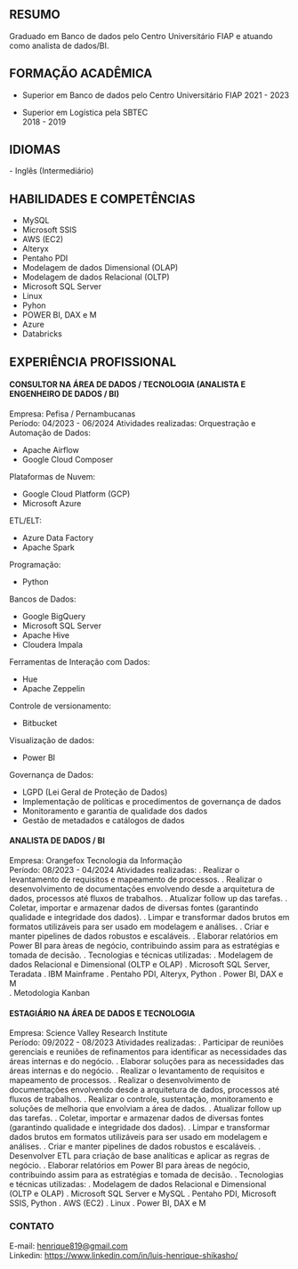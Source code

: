 ## RESUMO
Graduado em Banco de dados pelo Centro Universitário FIAP e atuando como analista de dados/BI.

## FORMAÇÃO ACADÊMICA
- Superior em Banco de dados pelo Centro Universitário FIAP
2021 - 2023

- Superior em Logística pela SBTEC                                          
2018 - 2019

## IDIOMAS
​- Inglês (Intermediário)

## HABILIDADES E COMPETÊNCIAS
- MySQL
- Microsoft SSIS
- AWS (EC2)
- Alteryx
- Pentaho PDI
- Modelagem de dados Dimensional (OLAP)
- Modelagem de dados Relacional (OLTP)
- Microsoft SQL Server 
- Linux
- Pyhon
- POWER BI, DAX e M
- Azure
- Databricks

## EXPERIÊNCIA PROFISSIONAL
#### CONSULTOR NA ÁREA DE DADOS / TECNOLOGIA (ANALISTA E ENGENHEIRO DE DADOS / BI)
Empresa: Pefisa / Pernambucanas            
Período: 04/2023 - 06/2024
Atividades realizadas:
Orquestração e Automação de Dados:
- Apache Airflow
- Google Cloud Composer

Plataformas de Nuvem:
- Google Cloud Platform (GCP)
- Microsoft Azure

ETL/ELT:
- Azure Data Factory
- Apache Spark

Programação:
- Python

Bancos de Dados:
- Google BigQuery
- Microsoft SQL Server
- Apache Hive
- Cloudera Impala

Ferramentas de Interação com Dados:
- Hue
- Apache Zeppelin

Controle de versionamento:
- Bitbucket

Visualização de dados:
- Power BI

Governança de Dados:
- LGPD (Lei Geral de Proteção de Dados)
- Implementação de políticas e procedimentos de governança de dados
- Monitoramento e garantia de qualidade dos dados
- Gestão de metadados e catálogos de dados

#### ANALISTA DE DADOS / BI                                                        ​ 
Empresa: Orangefox Tecnologia da Informação             
Período: 08/2023 - 04/2024
Atividades realizadas:
. Realizar o levantamento de requisitos e mapeamento de processos.
. Realizar o desenvolvimento de documentações envolvendo desde a arquitetura de dados, processos até fluxos de trabalhos.
. Atualizar follow up das tarefas.
. Coletar, importar e armazenar dados de diversas fontes (garantindo qualidade e integridade dos dados).
. Limpar e transformar dados brutos em formatos utilizáveis para ser usado em modelagem e análises.
. Criar e manter pipelines de dados robustos e escaláveis.
. Elaborar relatórios em Power BI para àreas de negócio, contribuindo assim para as estratégias e tomada de decisão.
. Tecnologias e técnicas utilizadas:
. Modelagem de dados Relacional e Dimensional (OLTP e OLAP)
. Microsoft SQL Server, Teradata
. IBM Mainframe 
. Pentaho PDI, Alteryx, Python
. Power BI, DAX e M           
. Metodologia Kanban

#### ESTAGIÁRIO NA ÁREA DE DADOS E TECNOLOGIA                                                 
Empresa: Science Valley Research Institute            
Período: 09/2022 - 08/2023
Atividades realizadas:
. Participar de reuniões gerenciais e reuniões de refinamentos para identificar as necessidades das áreas internas e do negócio.
. Elaborar soluções para as necessidades das áreas internas e do negócio.
. Realizar o levantamento de requisitos e mapeamento de processos.
. Realizar o desenvolvimento de documentações envolvendo desde a arquitetura de dados, processos até fluxos de trabalhos.
. Realizar o controle, sustentação, monitoramento e soluções de melhoria que envolviam a área de dados.
. Atualizar follow up das tarefas.
. Coletar, importar e armazenar dados de diversas fontes (garantindo qualidade e integridade dos dados).
. Limpar e transformar dados brutos em formatos utilizáveis para ser usado em modelagem e análises.
. Criar e manter pipelines de dados robustos e escaláveis.
. Desenvolver ETL para criação de base analíticas e aplicar as regras de negócio.
. Elaborar relatórios em Power BI para àreas de negócio, contribuindo assim para as estratégias e tomada de decisão.
. Tecnologias e técnicas utilizadas:
. Modelagem de dados Relacional e Dimensional (OLTP e OLAP)
. Microsoft SQL Server e MySQL
. Pentaho PDI, Microsoft SSIS, Python
. AWS (EC2)
. Linux
. Power BI, DAX e M

### CONTATO
E-mail: henrique819@gmail.com   
Linkedin: https://www.linkedin.com/in/luis-henrique-shikasho/
